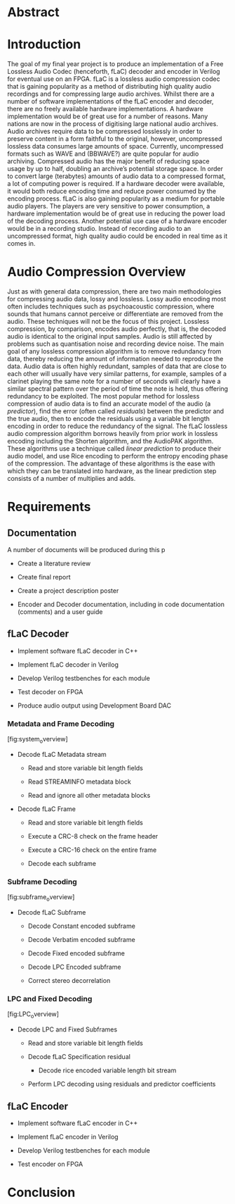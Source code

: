 Abstract
========

Introduction
============

The goal of my final year project is to produce an implementation of a Free Lossless Audio Codec (henceforth, fLaC) decoder and encoder in Verilog for eventual use on an FPGA. fLaC is a lossless audio compression codec that is gaining popularity as a method of distributing high quality audio recordings and for compressing large audio archives. Whilst there are a number of software implementations of the fLaC encoder and decoder, there are no freely available hardware implementations. A hardware implementation would be of great use for a number of reasons. Many nations are now in the process of digitising large national audio archives. Audio archives require data to be compressed losslessly in order to preserve content in a form faithful to the original, however, uncompressed lossless data consumes large amounts of space. Currently, uncompressed formats such as WAVE and (BBWAVE?) are quite popular for audio archiving. Compressed audio has the major benefit of reducing space usage by up to half, doubling an archive’s potential storage space. In order to convert large (terabytes) amounts of audio data to a compressed format, a lot of computing power is required. If a hardware decoder were available, it would both reduce encoding time and reduce power consumed by the encoding process. fLaC is also gaining popularity as a medium for portable audio players. The players are very sensitive to power consumption, a hardware implementation would be of great use in reducing the power load of the decoding process. Another potential use case of a hardware encoder would be in a recording studio. Instead of recording audio to an uncompressed format, high quality audio could be encoded in real time as it comes in.

Audio Compression Overview
==========================

Just as with general data compression, there are two main methodologies for compressing audio data, lossy and lossless. Lossy audio encoding most often includes techniques such as psychoacoustic compression, where sounds that humans cannot perceive or differentiate are removed from the audio. These techniques will not be the focus of this project. Lossless compression, by comparison, encodes audio perfectly, that is, the decoded audio is identical to the original input samples. Audio is still affected by problems such as quantisation noise and recording device noise.
The main goal of any lossless compression algorithm is to remove redundancy from data, thereby reducing the amount of information needed to reproduce the data. Audio data is often highly redundant, samples of data that are close to each other will usually have very similar patterns, for example, samples of a clarinet playing the same note for a number of seconds will clearly have a similar spectral pattern over the period of time the note is held, thus offering redundancy to be exploited. The most popular method for lossless compression of audio data is to find an accurate model of the audio (a *predictor*), find the error (often called *residuals*) between the predictor and the true audio, then to encode the residuals using a variable bit length encoding in order to reduce the redundancy of the signal. The fLaC lossless audio compression algorithm borrows heavily from prior work in lossless encoding including the Shorten algorithm, and the AudioPAK algorithm. These algorithms use a technique called *linear prediction* to produce their audio model, and use Rice encoding to perform the entropy encoding phase of the compression. The advantage of these algorithms is the ease with which they can be translated into hardware, as the linear prediction step consists of a number of multiplies and adds.

Requirements
============

Documentation
-------------

A number of documents will be produced during this p

-   Create a literature review

-   Create final report

-   Create a project description poster

-   Encoder and Decoder documentation, including in code documentation (comments) and a user guide

fLaC Decoder
------------

-   Implement software fLaC decoder in C++

-   Implement fLaC decoder in Verilog

-   Develop Verilog testbenches for each module

-   Test decoder on FPGA

-   Produce audio output using Development Board DAC

### Metadata and Frame Decoding

[fig:system<sub>o</sub>verview]

-   Decode fLaC Metadata stream

    -   Read and store variable bit length fields

    -   Read STREAMINFO metadata block

    -   Read and ignore all other metadata blocks

-   Decode fLaC Frame

    -   Read and store variable bit length fields

    -   Execute a CRC-8 check on the frame header

    -   Execute a CRC-16 check on the entire frame

    -   Decode each subframe

### Subframe Decoding

[fig:subframe<sub>o</sub>verview]

-   Decode fLaC Subframe

    -   Decode Constant encoded subframe

    -   Decode Verbatim encoded subframe

    -   Decode Fixed encoded subframe

    -   Decode LPC Encoded subframe

    -   Correct stereo decorrelation

### LPC and Fixed Decoding

[fig:LPC<sub>o</sub>verview]

-   Decode LPC and Fixed Subframes

    -   Read and store variable bit length fields

    -   Decode fLaC Specification residual

        -   Decode rice encoded variable length bit stream

    -   Perform LPC decoding using residuals and predictor coefficients

fLaC Encoder
------------

-   Implement software fLaC encoder in C++

-   Implement fLaC encoder in Verilog

-   Develop Verilog testbenches for each module

-   Test encoder on FPGA

Conclusion
==========

